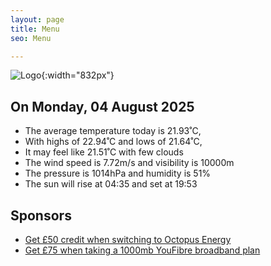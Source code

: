 ```yaml
---
layout: page
title: Menu
seo: Menu

---
```


![Logo](/images/logo.jpg){:width="832px"}

<!-- weather_marker starts -->
## On Monday, 04 August 2025

- The average temperature today is 21.93˚C,
- With highs of 22.94˚C and lows of 21.64˚C,
- It may feel like 21.51˚C with few clouds
- The wind speed is 7.72m/s and visibility is 10000m
- The pressure is 1014hPa and humidity is 51%
- The sun will rise at 04:35 and set at 19:53

<!-- weather_marker ends -->

## Sponsors

- [Get £50 credit when switching to Octopus Energy](https://bit.ly/3oD1nnS)
- [Get £75 when taking a 1000mb YouFibre broadband plan](https://aklam.io/91zWhU?)
